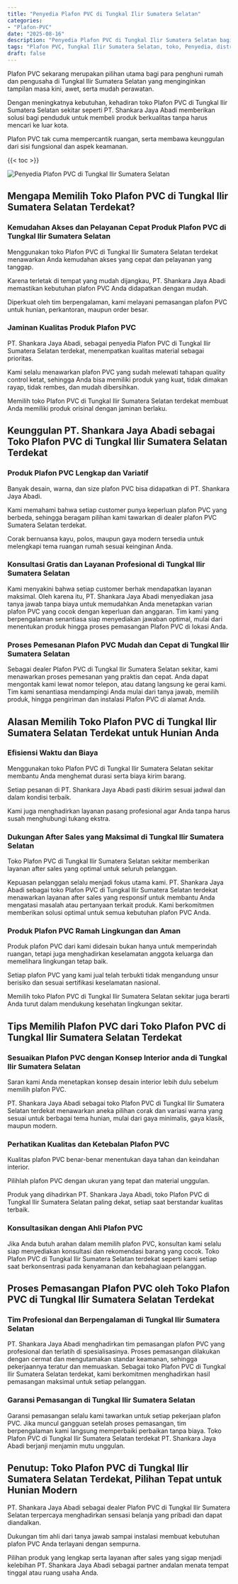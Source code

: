 ```yaml
---
title: "Penyedia Plafon PVC di Tungkal Ilir Sumatera Selatan"
categories: 
- "Plafon-PVC"
date: "2025-08-16"
description: "Penyedia Plafon PVC di Tungkal Ilir Sumatera Selatan bagi tempat tinggal, kantor, serta gerai. Plafon berkualitas, pilihan motif, variasi warna elegan, beserta layanan penempatan oleh tim profesional dan jaminan resmi!|Layanan distribusi Plafon PVC di Tungkal Ilir Sumatera Selatan bagi keperluan hunian, office, atau gerai, beserta material terbaik dan pemasangan oleh tenaga ahli ahli dan kepastian resmi.|Solusi Plafon PVC di Tungkal Ilir Sumatera Selatan yang andal untuk rumah, perkantoran, serta ritel, dengan plafon unggulan dan instalasi oleh tim ahli serta garansi resmi.|Penjualan Plafon PVC di Tungkal Ilir Sumatera Selatan untuk tempat tinggal, kantor, dan ritel, dengan plafon terbaik dan pemasangan dikerjakan oleh tenaga ahli profesional, lengkap beserta kepastian resmi.}"
tags: "Plafon PVC, Tungkal Ilir Sumatera Selatan, toko, Penyedia, distributor"
draft: false
---
```


Plafon PVC sekarang merupakan pilihan utama bagi para penghuni rumah dan pengusaha di Tungkal Ilir Sumatera Selatan yang menginginkan tampilan masa kini, awet, serta mudah perawatan.

Dengan meningkatnya kebutuhan, kehadiran toko Plafon PVC di Tungkal Ilir Sumatera Selatan sekitar seperti PT. Shankara Jaya Abadi memberikan solusi bagi penduduk untuk membeli produk berkualitas tanpa harus mencari ke luar kota.

Plafon PVC tak cuma mempercantik ruangan, serta membawa keunggulan dari sisi fungsional dan aspek keamanan.

{{< toc >}}

![Penyedia Plafon PVC di Tungkal Ilir Sumatera Selatan](/images/Plafon-PVC/Penyedia-Plafon-PVC-di-Tungkal-Ilir-Sumatera-Selatan.png)


## Mengapa Memilih Toko Plafon PVC di Tungkal Ilir Sumatera Selatan Terdekat?

### Kemudahan Akses dan Pelayanan Cepat Produk Plafon PVC di Tungkal Ilir Sumatera Selatan

Menggunakan toko Plafon PVC di Tungkal Ilir Sumatera Selatan terdekat menawarkan Anda kemudahan akses yang cepat dan pelayanan yang tanggap.

Karena terletak di tempat yang mudah dijangkau, PT. Shankara Jaya Abadi memastikan kebutuhan plafon PVC Anda didapatkan dengan mudah.

Diperkuat oleh tim berpengalaman, kami melayani pemasangan plafon PVC untuk hunian, perkantoran, maupun order besar.

### Jaminan Kualitas Produk Plafon PVC

PT. Shankara Jaya Abadi, sebagai penyedia Plafon PVC di Tungkal Ilir Sumatera Selatan terdekat, menempatkan kualitas material sebagai prioritas.

Kami selalu menawarkan plafon PVC yang sudah melewati tahapan quality control ketat, sehingga Anda bisa memiliki produk yang kuat, tidak dimakan rayap, tidak rembes, dan mudah dibersihkan.

Memilih toko Plafon PVC di Tungkal Ilir Sumatera Selatan terdekat membuat Anda memiliki produk orisinal dengan jaminan berlaku.

## Keunggulan PT. Shankara Jaya Abadi sebagai Toko Plafon PVC di Tungkal Ilir Sumatera Selatan Terdekat

### Produk Plafon PVC Lengkap dan Variatif

Banyak desain, warna, dan size plafon PVC bisa didapatkan di PT. Shankara Jaya Abadi.

Kami memahami bahwa setiap customer punya keperluan plafon PVC yang berbeda, sehingga beragam pilihan kami tawarkan di dealer plafon PVC Sumatera Selatan terdekat.

Corak bernuansa kayu, polos, maupun gaya modern tersedia untuk melengkapi tema ruangan rumah sesuai keinginan Anda.

### Konsultasi Gratis dan Layanan Profesional di Tungkal Ilir Sumatera Selatan

Kami menyakini bahwa setiap customer berhak mendapatkan layanan maksimal. Oleh karena itu, PT. Shankara Jaya Abadi menyediakan jasa tanya jawab tanpa biaya untuk memudahkan Anda menetapkan varian plafon PVC yang cocok dengan keperluan dan anggaran. Tim kami yang berpengalaman senantiasa siap menyediakan jawaban optimal, mulai dari menentukan produk hingga proses pemasangan Plafon PVC di lokasi Anda.

### Proses Pemesanan Plafon PVC Mudah dan Cepat di Tungkal Ilir Sumatera Selatan

Sebagai dealer Plafon PVC di Tungkal Ilir Sumatera Selatan sekitar, kami menawarkan proses pemesanan yang praktis dan cepat. Anda dapat mengontak kami lewat nomor telepon, atau datang langsung ke gerai kami. Tim kami senantiasa mendampingi Anda mulai dari tanya jawab, memilih produk, hingga pengiriman dan instalasi Plafon PVC di alamat Anda.

## Alasan Memilih Toko Plafon PVC di Tungkal Ilir Sumatera Selatan Terdekat untuk Hunian Anda

### Efisiensi Waktu dan Biaya

Menggunakan toko Plafon PVC di Tungkal Ilir Sumatera Selatan sekitar membantu Anda menghemat durasi serta biaya kirim barang.

Setiap pesanan di PT. Shankara Jaya Abadi pasti dikirim sesuai jadwal dan dalam kondisi terbaik.

Kami juga menghadirkan layanan pasang profesional agar Anda tanpa harus susah menghubungi tukang ekstra.

### Dukungan After Sales yang Maksimal di Tungkal Ilir Sumatera Selatan

Toko Plafon PVC di Tungkal Ilir Sumatera Selatan sekitar memberikan layanan after sales yang optimal untuk seluruh pelanggan.

Kepuasan pelanggan selalu menjadi fokus utama kami. PT. Shankara Jaya Abadi sebagai toko Plafon PVC di Tungkal Ilir Sumatera Selatan terdekat menawarkan layanan after sales yang responsif untuk membantu Anda mengatasi masalah atau pertanyaan terkait produk. Kami berkomitmen memberikan solusi optimal untuk semua kebutuhan plafon PVC Anda.

### Produk Plafon PVC Ramah Lingkungan dan Aman

Produk plafon PVC dari kami didesain bukan hanya untuk memperindah ruangan, tetapi juga menghadirkan keselamatan anggota keluarga dan memelihara lingkungan tetap baik.

Setiap plafon PVC yang kami jual telah terbukti tidak mengandung unsur berisiko dan sesuai sertifikasi keselamatan nasional.

Memilih toko Plafon PVC di Tungkal Ilir Sumatera Selatan sekitar juga berarti Anda turut dalam mendukung kesehatan lingkungan sekitar.

## Tips Memilih Plafon PVC dari Toko Plafon PVC di Tungkal Ilir Sumatera Selatan Terdekat

### Sesuaikan Plafon PVC dengan Konsep Interior anda di Tungkal Ilir Sumatera Selatan

Saran kami Anda menetapkan konsep desain interior lebih dulu sebelum memilih plafon PVC.

PT. Shankara Jaya Abadi sebagai toko Plafon PVC di Tungkal Ilir Sumatera Selatan terdekat menawarkan aneka pilihan corak dan variasi warna yang sesuai untuk berbagai tema hunian, mulai dari gaya minimalis, gaya klasik, maupun modern.

### Perhatikan Kualitas dan Ketebalan Plafon PVC

Kualitas plafon PVC benar-benar menentukan daya tahan dan keindahan interior.

Pilihlah plafon PVC dengan ukuran yang tepat dan material unggulan.

Produk yang dihadirkan PT. Shankara Jaya Abadi, toko Plafon PVC di Tungkal Ilir Sumatera Selatan paling dekat, setiap saat berstandar kualitas terbaik.

### Konsultasikan dengan Ahli Plafon PVC

Jika Anda butuh arahan dalam memilih plafon PVC, konsultan kami selalu siap menyediakan konsultasi dan rekomendasi barang yang cocok. Toko Plafon PVC di Tungkal Ilir Sumatera Selatan terdekat seperti kami setiap saat berkonsentrasi pada kenyamanan dan kebahagiaan pelanggan.

## Proses Pemasangan Plafon PVC oleh Toko Plafon PVC di Tungkal Ilir Sumatera Selatan Terdekat

### Tim Profesional dan Berpengalaman di Tungkal Ilir Sumatera Selatan

PT. Shankara Jaya Abadi menghadirkan tim pemasangan plafon PVC yang profesional dan terlatih di spesialisasinya. Proses pemasangan dilakukan dengan cermat dan mengutamakan standar keamanan, sehingga pekerjaannya teratur dan memuaskan. Sebagai toko Plafon PVC di Tungkal Ilir Sumatera Selatan terdekat, kami berkomitmen menghadirkan hasil pemasangan maksimal untuk setiap pelanggan.

### Garansi Pemasangan di Tungkal Ilir Sumatera Selatan

Garansi pemasangan selalu kami tawarkan untuk setiap pekerjaan plafon PVC. Jika muncul gangguan setelah proses pemasangan, tim berpengalaman kami langsung memperbaiki perbaikan tanpa biaya. Toko Plafon PVC di Tungkal Ilir Sumatera Selatan terdekat PT. Shankara Jaya Abadi berjanji menjamin mutu unggulan.

## Penutup: Toko Plafon PVC di Tungkal Ilir Sumatera Selatan Terdekat, Pilihan Tepat untuk Hunian Modern

PT. Shankara Jaya Abadi sebagai dealer Plafon PVC di Tungkal Ilir Sumatera Selatan terpercaya menghadirkan sensasi belanja yang pribadi dan dapat diandalkan.

Dukungan tim ahli dari tanya jawab sampai instalasi membuat kebutuhan plafon PVC Anda terlayani dengan sempurna.

Pilihan produk yang lengkap serta layanan after sales yang sigap menjadi kelebihan PT. Shankara Jaya Abadi sebagai partner andalan menata tempat tinggal atau ruang usaha Anda.